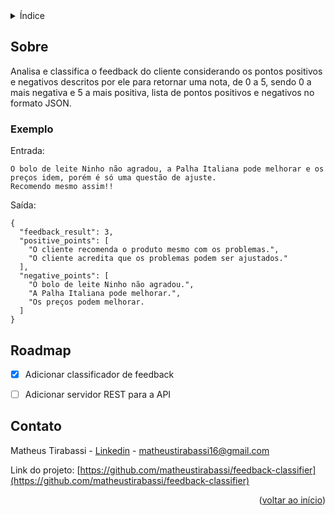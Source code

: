 <details>
  <summary>Índice</summary>
  <ol>
    <li>
      <a href="#about-the-project">Sobre</a>
    </li>
    <li><a href="#roadmap">Roadmap</a></li>
    <li><a href="#contact">Contact</a></li>
  </ol>
</details>


## Sobre

Analisa e classifica o feedback do cliente considerando os pontos positivos e negativos descritos
por ele para retornar uma nota, de 0 a 5, sendo 0 a mais negativa e 5 a mais positiva, 
lista de pontos positivos e negativos no formato JSON.

### Exemplo

Entrada:
```
O bolo de leite Ninho não agradou, a Palha Italiana pode melhorar e os preços idem, porém é só uma questão de ajuste.
Recomendo mesmo assim!!
```

Saída:
```
{
  "feedback_result": 3,
  "positive_points": [
    "O cliente recomenda o produto mesmo com os problemas.",
    "O cliente acredita que os problemas podem ser ajustados."
  ],
  "negative_points": [
    "O bolo de leite Ninho não agradou.",
    "A Palha Italiana pode melhorar.",
    "Os preços podem melhorar.
  ]
}
```

## Roadmap

- [x] Adicionar classificador de feedback
- [ ] Adicionar servidor REST para a API


## Contato

Matheus Tirabassi - [Linkedin](https://www.linkedin.com/in/matheus-henrique-tirabassi-466022201/) - matheustirabassi16@gmail.com

Link do projeto: [https://github.com/matheustirabassi/feedback-classifier](https://github.com/matheustirabassi/feedback-classifier)

<p align="right">(<a href="#top">voltar ao início</a>)</p>